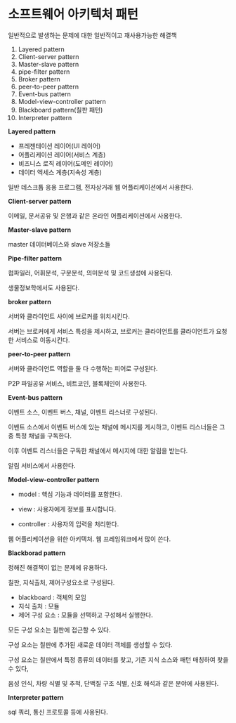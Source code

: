# 소프트웨어 아키텍처 패턴

일반적으로 발생하는 문제에 대한 일반적이고 재사용가능한 해결책

1. Layered pattern
2. Client-server pattern
3. Master-slave pattern
4. pipe-filter pattern
5. Broker pattern
6. peer-to-peer pattern
7. Event-bus pattern
8. Model-view-controller pattern
9. Blackboard pattern(칠판 패턴)
10. Interpreter pattern

**Layered pattern**

- 프레젠테이션 레이어(UI 레이어)
- 어플리케이션 레이어(서비스 계층)
- 비즈니스 로직 레이어(도메인 레이어)
- 데이터 엑세스 계층(지속성 계층)

일반 데스크톱 응용 프로그램, 전자상거래 웹 어플리케이션에서 사용한다.

**Client-server pattern**

이메일, 문서공유 및 은행과 같은 온라인 어플리케이션에서 사용한다.

**Master-slave pattern**

master 데이터베이스와 slave 저장소들

**Pipe-filter pattern**

컴파일러, 어휘분석, 구분분석, 의미분석 및 코드생성에 사용된다.

생물정보학에서도 사용된다.

**broker pattern**

서버와 클라이언트 사이에 브로커를 위치시킨다. 

서버는 브로커에게 서비스 특성을 제시하고, 브로커는 클라이언트를 클라이언트가 요청한 서비스로 이동시킨다.

**peer-to-peer pattern**

서버와 클라이언트 역할을 둘 다 수행하는 피어로 구성된다.

P2P 파일공유 서비스, 비트코인, 블록체인이 사용한다.

**Event-bus pattern**

이벤트 소스, 이벤트 버스, 채널, 이벤트 리스너로 구성된다.

이벤트 소스에서 이벤트 버스에 있는 채널에 메시지를 게시하고, 이벤트 리스너들은 그 중 특정 채널을 구독한다.

이후 이벤트 리스너들은 구독한 채널에서 메시지에 대한 알림을 받는다.

알림 서비스에서 사용한다.

**Model-view-controller pattern**

- model : 핵심 기능과 데이터를 포함한다.

- view : 사용자에게 정보를 표시합니다.

- controller : 사용자의 입력을 처리한다.

웹 어플리케이션을 위한 아키텍처. 웹 프레임워크에서 많이 쓴다.

**Blackborad pattern**

정해진 해결책이 없는 문제에 유용하다.

칠판, 지식출처, 제어구성요소로 구성된다.

- blackboard : 객체의 모임
- 지식 출처 : 모듈
- 제어 구성 요소 : 모듈을 선택하고 구성해서 실행한다.

모든 구성 요소는 칠판에 접근할 수 있다.

구성 요소는 칠판에 추가된 새로운 데이터 객체를 생성할 수 있다.

구성 요소는 칠판에서 특정 종류의 데이터를 찾고, 기존 지식 소스와 패턴 매칭하여 찾을 수 있다,

음성 인식, 차량 식별 및 추척, 단백질 구조 식별, 신호 해석과 같은 분야에 사용된다.

**Interpreter pattern**

sql 쿼리, 통신 프로토콜 등에 사용된다.